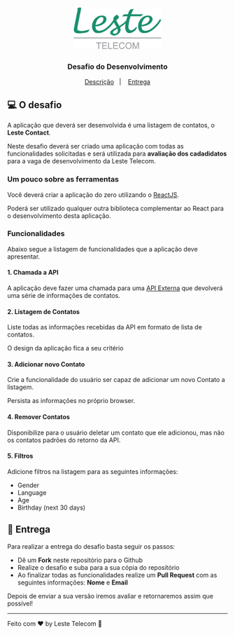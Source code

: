 <h1 align="center">
  <img alt="Leste Telecom" title="Leste Telecom" src="./logo.png" width="200px" />
</h1>

<h3 align="center">
  Desafio do Desenvolvimento
</h3>

<p align="center">
  <a href="#computer-o-desafio">Descrição</a>&nbsp;&nbsp;&nbsp;|&nbsp;&nbsp;&nbsp;
  <a href="#-entrega">Entrega</a>
</p>

## :computer: O desafio

A aplicação que deverá ser desenvolvida é uma listagem de contatos, o **Leste Contact**.

Neste desafio deverá ser criado uma aplicação com todas as funcionalidades solicitadas e será utilizada para **avaliação dos cadadidatos** para a vaga de desenvolvimento da Leste Telecom.

### Um pouco sobre as ferramentas

Você deverá criar a aplicação do zero utilizando o [ReactJS](https://expressjs.com/).

Poderá ser utilizado qualquer outra biblioteca complementar ao React para o desenvolvimento desta aplicação.

### Funcionalidades

Abaixo segue a listagem de funcionalidades que a aplicação deve apresentar.

#### 1. Chamada a API

A aplicação deve fazer uma chamada para uma [API Externa]() que devolverá uma série de informações de contatos. 

#### 2. Listagem de Contatos

Liste todas as informações recebidas da API em formato de lista de contatos. 

O design da aplicação fica a seu critério

#### 3. Adicionar novo Contato

Crie a funcionalidade do usuário ser capaz de adicionar um novo Contato a listagem.

Persista as informações no próprio browser.

#### 4. Remover Contatos

Disponibilize para o usuário deletar um contato que ele adicionou, mas não os contatos padrões do retorno da API.

#### 5. Filtros

Adicione filtros na listagem para as seguintes informações:

- Gender
- Language
- Age
- Birthday (next 30 days)

## 📅 Entrega

Para realizar a entrega do desafio basta seguir os passos:

- Dê um **Fork** neste repositório para o Github
- Realize o desafio e suba para a sua cópia do repositório
- Ao finalizar todas as funcionalidades realize um **Pull Request** com as seguintes informações: **Nome** e **Email**

Depois de enviar a sua versão iremos avaliar e retornaremos assim que possível!

---

Feito com ♥ by Leste Telecom :wave: 